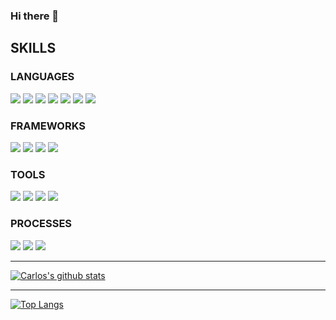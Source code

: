 ### Hi there 👋


## SKILLS
### LANGUAGES
<p>
  <img src="https://img.shields.io/badge/javascript%20-2A42D0.svg?&style=for-the-badge&logo=javascript&logoColor=white" />
      <img src="https://img.shields.io/badge/php3%20-7119C2.svg?&style=for-the-badge&logo=css3&logoColor=white" />
  <img src="https://img.shields.io/badge/html5%20-B8189A.svg?&style=for-the-badge&logo=html5&logoColor=white" />
    <img src="https://img.shields.io/badge/Sass%20-7119C2.svg?&style=for-the-badge&logoColor=white" />
  <img src="https://img.shields.io/badge/SQL%20-201E84.svg?style=for-the-badge&logo=SQL&logoColor=white" />
  <img src="https://img.shields.io/badge/MongoDB%20-2A42D0.svg?&style=for-the-badge&logo=ActiveRecord&logoColor=white" />
    <img src="https://img.shields.io/badge/css3%20-7119C2.svg?&style=for-the-badge&logo=css3&logoColor=white" />

</p>

### FRAMEWORKS
<p>
  <img src="https://img.shields.io/badge/React%20-7119C2.svg?&style=for-the-badge&logo=rails&logoColor=white" />
  <img src="https://img.shields.io/badge/React%20Native%20-201E84.svg?&style=for-the-badge" />
  <img src="https://img.shields.io/badge/node.js%20-2A42D0.svg?&style=for-the-badge&logo=node.js&logoColor=white" />
  <img src="https://img.shields.io/badge/express.js%20-B8189A.svg?&style=for-the-badge&logo=express.js&logoColor=white" />
</p>

### TOOLS 
<p>
  <img src="https://img.shields.io/badge/Filezilla%20-7119C2.svg?&style=for-the-badge&logo=rspec&logoColor=white" />
  <img src="https://img.shields.io/badge/heroku%20-201E84.svg?&style=for-the-badge&logo=heroku&logoColor=white" />
  <img src="https://img.shields.io/badge/Atom%20-2A42D0.svg?&style=for-the-badge&logo=CI&logoColor=white" />
  <img src="https://img.shields.io/badge/Git%20-201E84.svg?&style=for-the-badge&logo=Git&logoColor=white" />
</p>

### PROCESSES
<p>
  <img src="https://img.shields.io/badge/OOP%20-2A42D0.svg?&style=for-the-badge&logo=OOP&logoColor=white" />
  <img src="https://img.shields.io/badge/MVC%20-7119C2.svg?&style=for-the-badge&logo=MVC&logoColor=white" />
  <img src="https://img.shields.io/badge/REST%20-201E84.svg?&style=for-the-badge&logo=REST&logoColor=white" />
</p>

*** *** ***

[![Carlos's github stats](https://github-readme-stats.vercel.app/api?username=ceprado93)](https://github.com/ceprado93/github-readme-stats)

*** *** ***

[![Top Langs](https://github-readme-stats.vercel.app/api/top-langs/?username=ceprado93)](https://github.com/ceprado93/github-readme-stats)




<!--
**ceprado93/ceprado93** is a ✨ _special_ ✨ repository because its `README.md` (this file) appears on your GitHub profile.

Here are some ideas to get you started:

- 🔭 I’m currently working on ...
- 🌱 I’m currently learning ...
- 👯 I’m looking to collaborate on ...
- 🤔 I’m looking for help with ...
- 💬 Ask me about ...
- 📫 How to reach me: ...
- 😄 Pronouns: ...
- ⚡ Fun fact: ...
-->
